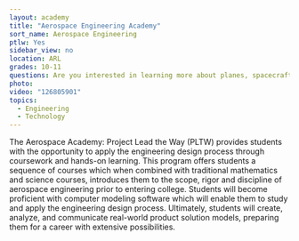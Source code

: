 ```yaml
---
layout: academy
title: "Aerospace Engineering Academy"
sort_name: Aerospace Engineering
ptlw: Yes
sidebar_view: no
location: ARL
grades: 10-11
questions: Are you interested in learning more about planes, spacecraft, satellites and missiles? Do you thrive in a fast-paced environment?
photo:
video: "126805901"
topics:
  - Engineering
  - Technology
---
```


The Aerospace Academy: Project Lead the Way (PLTW) provides students with the opportunity to apply the engineering design process through coursework and hands-on learning. This program offers students a sequence of courses which when combined with traditional mathematics and science courses, introduces them to the scope, rigor and discipline of aerospace engineering prior to entering college. Students will become proficient with computer modeling software which will enable them to study and apply the engineering design process. Ultimately, students will create, analyze, and communicate real-world product solution models, preparing them for a career with extensive possibilities.
